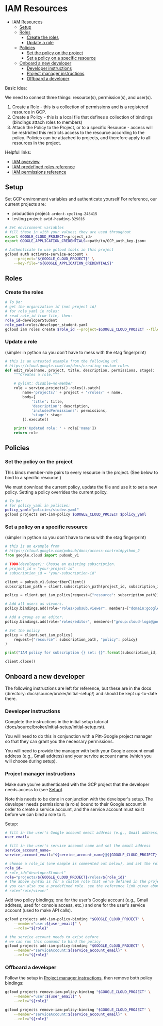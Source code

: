 # IAM Resources<a name="iam-resources"></a>

<!-- mdformat-toc start --slug=github --maxlevel=6 --minlevel=1 -->

- [IAM Resources](#iam-resources)
  - [Setup](#setup)
  - [Roles](#roles)
    - [Create the roles](#create-the-roles)
    - [Update a role](#update-a-role)
  - [Policies](#policies)
    - [Set the policy on the project](#set-the-policy-on-the-project)
    - [Set a policy on a specific resource](#set-a-policy-on-a-specific-resource)
  - [Onboard a new developer](#onboard-a-new-developer)
    - [Developer instructions](#developer-instructions)
    - [Project manager instructions](#project-manager-instructions)
    - [Offboard a developer](#offboard-a-developer)

<!-- mdformat-toc end -->

Basic idea:

We need to connect three things: resource(s), permission(s), and user(s).

1. Create a Role - this is a collection of permissions and is a registered resource in GCP.
1. Create a Policy - this is a local file that defines a collection of bindings (bindings attach roles to members)
1. Attach the Policy to the Project, or to a specific Resource - access will be restricted this restricts access to the resource according to the policy. Policies can be attached to projects, and therefore apply to all resources in the project.

Helpful links:

- [IAM overview](https://cloud.google.com/iam/docs/overview)
- [IAM predefined roles reference](https://cloud.google.com/iam/docs/understanding-roles#predefined)
- [IAM permissions reference](https://cloud.google.com/iam/docs/permissions-reference)

## Setup<a name="setup"></a>

Set GCP environment variables and authenticate yourself
For reference, our current projects are:

- production project: `ardent-cycling-243415`
- testing project: `avid-heading-329016`

```bash
# Set environment variables
# fill these in with your values; they are used throughout
export GOOGLE_CLOUD_PROJECT=<project_id>
export GOOGLE_APPLICATION_CREDENTIALS=<path/to/GCP_auth_key.json>

# Authenticate to use gcloud tools in this project
gcloud auth activate-service-account \
    --project="${GOOGLE_CLOUD_PROJECT}" \
    --key-file="${GOOGLE_APPLICATION_CREDENTIALS}"
```

## Roles<a name="roles"></a>

### Create the roles<a name="create-the-roles"></a>

```bash
# To Do:
# get the organization id (not project id)
# for role_yaml in roles:
# read role_id from file, then:
role_id=developerStudent
role_yaml=roles/developer_student.yaml
gcloud iam roles create $role_id --project=$GOOGLE_CLOUD_PROJECT --file=$role_yaml
```

### Update a role<a name="update-a-role"></a>

(simpler in python so you don't have to mess with the etag fingerprint)

```python
# this is an untested example from the following url
# https://cloud.google.com/iam/docs/creating-custom-roles
def edit_role(name, project, title, description, permissions, stage):
    """Creates a role."""

    # pylint: disable=no-member
    role = service.projects().roles().patch(
        name='projects/' + project + '/roles/' + name,
        body={
            'title': title,
            'description': description,
            'includedPermissions': permissions,
            'stage': stage
        }).execute()

    print('Updated role: ' + role['name'])
    return role
```

## Policies<a name="policies"></a>

### Set the policy on the project<a name="set-the-policy-on-the-project"></a>

This binds member-role pairs to every resource in the project. (See below to bind to a specific resource.)

We must download the current policy, update the file and use it to set a new policy.
Setting a policy overrides the current policy.

```bash
# To Do:
# for policy_yaml in policies:
policy_yaml="policies/studev.yaml"
gcloud projects set-iam-policy $GOOGLE_CLOUD_PROJECT $policy_yaml
```

### Set a policy on a specific resource<a name="set-a-policy-on-a-specific-resource"></a>

(simpler in python so you don't have to mess with the etag fingerprint)

```python
# this is an example from
# https://cloud.google.com/pubsub/docs/access-control#python_2
from google.cloud import pubsub_v1

# TODO(developer): Choose an existing subscription.
# project_id = "your-project-id"
# subscription_id = "your-subscription-id"

client = pubsub_v1.SubscriberClient()
subscription_path = client.subscription_path(project_id, subscription_id)

policy = client.get_iam_policy(request={"resource": subscription_path})

# Add all users as viewers.
policy.bindings.add(role="roles/pubsub.viewer", members=["domain:google.com"])

# Add a group as an editor.
policy.bindings.add(role="roles/editor", members=["group:cloud-logs@google.com"])

# Set the policy
policy = client.set_iam_policy(
    request={"resource": subscription_path, "policy": policy}
)

print("IAM policy for subscription {} set: {}".format(subscription_id, policy))

client.close()
```

## Onboard a new developer<a name="onboard-a-new-developer"></a>

The following instructions are left for reference, but these are in the docs (directory: docs/source/broker/initial-setup/) and should be kept up-to-date there.

### Developer instructions<a name="developer-instructions"></a>

Complete the instructions in the initial setup tutorial
(docs/source/broker/initial-setup/initial-setup.rst).

You will need to do this in conjunction with a Pitt-Google project manager so that they can grant you the necessary permissions.

You will need to provide the manager with both your Google account email address (e.g., Gmail address) and your service account name (which you will choose during setup).

### Project manager instructions<a name="project-manager-instructions"></a>

Make sure you've authenticated with the GCP project that the developer needs access to (see [Setup](#setup)).

Note this needs to be done in conjunction with the developer's setup.
The developer needs permissions (a role) bound to their Google account in order to create a service account, and the service account must exist before we can bind a role to it.

Setup:

```bash
# fill in the user's Google account email address (e.g., Gmail address):
user_email=

# fill in the user's service account name and set the email address
service_account_name=
service_account_email="${service_account_name}@${GOOGLE_CLOUD_PROJECT}.iam.gserviceaccount.com"

# choose a role_id (one eample is commented out below), and set the role
role_id=
# role_id="developerStudent"
role="projects/${GOOGLE_CLOUD_PROJECT}/roles/${role_id}"
# the above syntax is for a custom role that we've defined in the project
# you can also use a predefined role. see the reference link given above for all options
# role="role/viewer"
```

Add two policy bindings; one for the user's Google account (e.g., Gmail address, used for console access, etc.) and one for the user's service account (used to make API calls).

```bash
gcloud projects add-iam-policy-binding "$GOOGLE_CLOUD_PROJECT" \
    --member="user:${user_email}" \
    --role="${role}"

# the service account needs to exist before
# we can run this command to bind the policy
gcloud projects add-iam-policy-binding "$GOOGLE_CLOUD_PROJECT" \
    --member="serviceAccount:${service_account_email}" \
    --role="${role}"
```

### Offboard a developer<a name="offboard-a-developer"></a>

Follow the setup in [Project manager instructions](#project-manager-instructions), then remove both policy bindings:

```bash
gcloud projects remove-iam-policy-binding "$GOOGLE_CLOUD_PROJECT" \
    --member="user:${user_email}" \
    --role="${role}"

gcloud projects remove-iam-policy-binding "$GOOGLE_CLOUD_PROJECT" \
    --member="serviceAccount:${service_account_email}" \
    --role="${role}"
```
